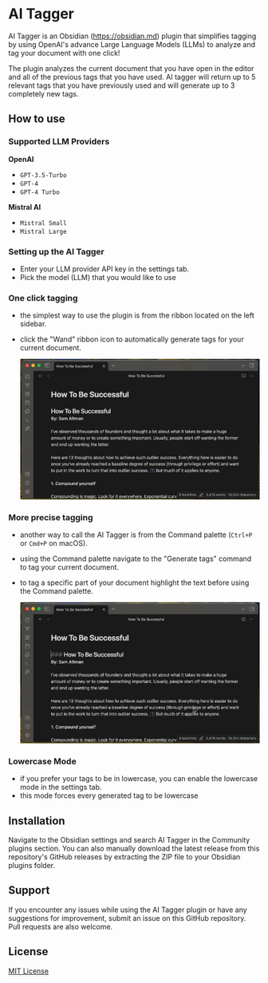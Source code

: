 # AI Tagger
AI Tagger is an Obsidian (https://obsidian.md) plugin that simplifies tagging by using OpenAI's advance Large Language Models (LLMs) to analyze and tag your document with one click! 

The plugin analyzes the current document that you have open in the editor and all of the previous tags that you have used. AI tagger will return up to 5 relevant tags that you have previously used and will generate up to 3 completely new tags.

## How to use

### Supported LLM Providers
**OpenAI**
- `GPT-3.5-Turbo`
- `GPT-4`
- `GPT-4 Turbo`

**Mistral AI**
- `Mistral Small`
- `Mistral Large`

### Setting up the AI Tagger
- Enter your LLM provider API key in the settings tab. 
- Pick the model (LLM) that you would like to use

### One click tagging
- the simplest way to use the plugin is from the ribbon located on the left sidebar.
- click the "Wand" ribbon icon to automatically generate tags for your current document.

    ![One click tagging](images/one_click_tagging.gif)

### More precise tagging
- another way to call the AI Tagger is from the Command palette (`Ctrl+P` or `Cmd+P` on macOS).
- using the Command palette navigate to the "Generate tags" command to tag your current document.
- to tag a specific part of your document highlight the text before using the Command palette.

    ![Command palette tagging](images/command_palette_tagging.gif)

### Lowercase Mode
- if you prefer your tags to be in lowercase, you can enable the lowercase mode in the settings tab.
- this mode forces every generated tag to be lowercase

## Installation
Navigate to the Obsidian settings and search AI Tagger in the Community plugins section. You can also manually download the latest release from this repository's GitHub releases by extracting the ZIP file to your Obsidian plugins folder.

## Support
If you encounter any issues while using the AI Tagger plugin or have any suggestions for improvement, submit an issue on this GitHub repository. Pull requests are also welcome.

## License
[MIT License](LICENSE)
